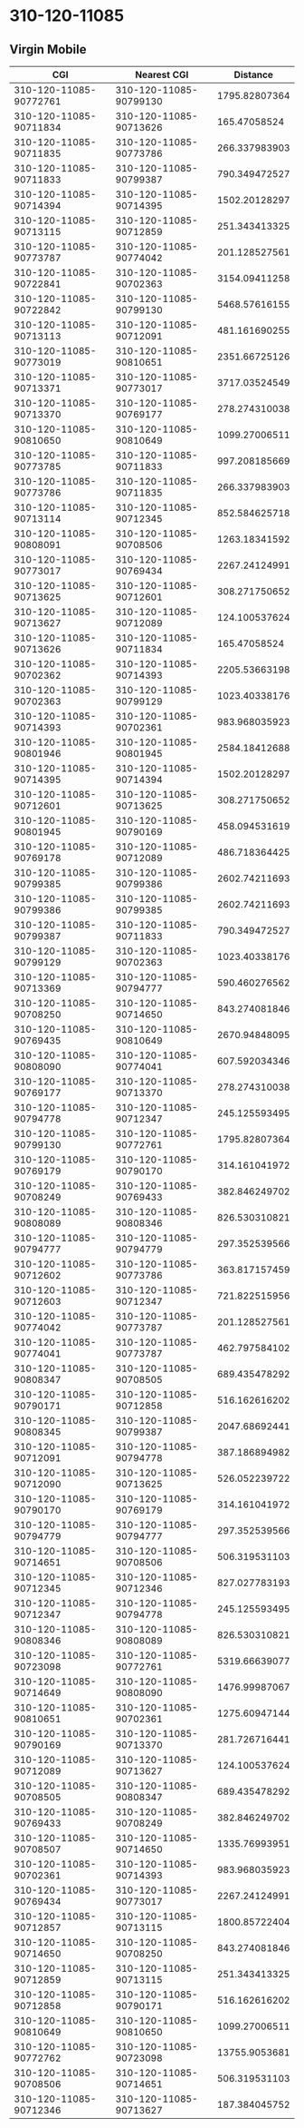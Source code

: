 # 310-120-11085
## Virgin Mobile


| CGI | Nearest CGI | Distance |
|-----|-------------|----------|
| 310-120-11085-90772761 | 310-120-11085-90799130 | 1795.82807364 |
| 310-120-11085-90711834 | 310-120-11085-90713626 | 165.47058524 |
| 310-120-11085-90711835 | 310-120-11085-90773786 | 266.337983903 |
| 310-120-11085-90711833 | 310-120-11085-90799387 | 790.349472527 |
| 310-120-11085-90714394 | 310-120-11085-90714395 | 1502.20128297 |
| 310-120-11085-90713115 | 310-120-11085-90712859 | 251.343413325 |
| 310-120-11085-90773787 | 310-120-11085-90774042 | 201.128527561 |
| 310-120-11085-90722841 | 310-120-11085-90702363 | 3154.09411258 |
| 310-120-11085-90722842 | 310-120-11085-90799130 | 5468.57616155 |
| 310-120-11085-90713113 | 310-120-11085-90712091 | 481.161690255 |
| 310-120-11085-90773019 | 310-120-11085-90810651 | 2351.66725126 |
| 310-120-11085-90713371 | 310-120-11085-90773017 | 3717.03524549 |
| 310-120-11085-90713370 | 310-120-11085-90769177 | 278.274310038 |
| 310-120-11085-90810650 | 310-120-11085-90810649 | 1099.27006511 |
| 310-120-11085-90773785 | 310-120-11085-90711833 | 997.208185669 |
| 310-120-11085-90773786 | 310-120-11085-90711835 | 266.337983903 |
| 310-120-11085-90713114 | 310-120-11085-90712345 | 852.584625718 |
| 310-120-11085-90808091 | 310-120-11085-90708506 | 1263.18341592 |
| 310-120-11085-90773017 | 310-120-11085-90769434 | 2267.24124991 |
| 310-120-11085-90713625 | 310-120-11085-90712601 | 308.271750652 |
| 310-120-11085-90713627 | 310-120-11085-90712089 | 124.100537624 |
| 310-120-11085-90713626 | 310-120-11085-90711834 | 165.47058524 |
| 310-120-11085-90702362 | 310-120-11085-90714393 | 2205.53663198 |
| 310-120-11085-90702363 | 310-120-11085-90799129 | 1023.40338176 |
| 310-120-11085-90714393 | 310-120-11085-90702361 | 983.968035923 |
| 310-120-11085-90801946 | 310-120-11085-90801945 | 2584.18412688 |
| 310-120-11085-90714395 | 310-120-11085-90714394 | 1502.20128297 |
| 310-120-11085-90712601 | 310-120-11085-90713625 | 308.271750652 |
| 310-120-11085-90801945 | 310-120-11085-90790169 | 458.094531619 |
| 310-120-11085-90769178 | 310-120-11085-90712089 | 486.718364425 |
| 310-120-11085-90799385 | 310-120-11085-90799386 | 2602.74211693 |
| 310-120-11085-90799386 | 310-120-11085-90799385 | 2602.74211693 |
| 310-120-11085-90799387 | 310-120-11085-90711833 | 790.349472527 |
| 310-120-11085-90799129 | 310-120-11085-90702363 | 1023.40338176 |
| 310-120-11085-90713369 | 310-120-11085-90794777 | 590.460276562 |
| 310-120-11085-90708250 | 310-120-11085-90714650 | 843.274081846 |
| 310-120-11085-90769435 | 310-120-11085-90810649 | 2670.94848095 |
| 310-120-11085-90808090 | 310-120-11085-90774041 | 607.592034346 |
| 310-120-11085-90769177 | 310-120-11085-90713370 | 278.274310038 |
| 310-120-11085-90794778 | 310-120-11085-90712347 | 245.125593495 |
| 310-120-11085-90799130 | 310-120-11085-90772761 | 1795.82807364 |
| 310-120-11085-90769179 | 310-120-11085-90790170 | 314.161041972 |
| 310-120-11085-90708249 | 310-120-11085-90769433 | 382.846249702 |
| 310-120-11085-90808089 | 310-120-11085-90808346 | 826.530310821 |
| 310-120-11085-90794777 | 310-120-11085-90794779 | 297.352539566 |
| 310-120-11085-90712602 | 310-120-11085-90773786 | 363.817157459 |
| 310-120-11085-90712603 | 310-120-11085-90712347 | 721.822515956 |
| 310-120-11085-90774042 | 310-120-11085-90773787 | 201.128527561 |
| 310-120-11085-90774041 | 310-120-11085-90773787 | 462.797584102 |
| 310-120-11085-90808347 | 310-120-11085-90708505 | 689.435478292 |
| 310-120-11085-90790171 | 310-120-11085-90712858 | 516.162616202 |
| 310-120-11085-90808345 | 310-120-11085-90799387 | 2047.68692441 |
| 310-120-11085-90712091 | 310-120-11085-90794778 | 387.186894982 |
| 310-120-11085-90712090 | 310-120-11085-90713625 | 526.052239722 |
| 310-120-11085-90790170 | 310-120-11085-90769179 | 314.161041972 |
| 310-120-11085-90794779 | 310-120-11085-90794777 | 297.352539566 |
| 310-120-11085-90714651 | 310-120-11085-90708506 | 506.319531103 |
| 310-120-11085-90712345 | 310-120-11085-90712346 | 827.027783193 |
| 310-120-11085-90712347 | 310-120-11085-90794778 | 245.125593495 |
| 310-120-11085-90808346 | 310-120-11085-90808089 | 826.530310821 |
| 310-120-11085-90723098 | 310-120-11085-90772761 | 5319.66639077 |
| 310-120-11085-90714649 | 310-120-11085-90808090 | 1476.99987067 |
| 310-120-11085-90810651 | 310-120-11085-90702361 | 1275.60947144 |
| 310-120-11085-90790169 | 310-120-11085-90713370 | 281.726716441 |
| 310-120-11085-90712089 | 310-120-11085-90713627 | 124.100537624 |
| 310-120-11085-90708505 | 310-120-11085-90808347 | 689.435478292 |
| 310-120-11085-90769433 | 310-120-11085-90708249 | 382.846249702 |
| 310-120-11085-90708507 | 310-120-11085-90714650 | 1335.76993951 |
| 310-120-11085-90702361 | 310-120-11085-90714393 | 983.968035923 |
| 310-120-11085-90769434 | 310-120-11085-90773017 | 2267.24124991 |
| 310-120-11085-90712857 | 310-120-11085-90713115 | 1800.85722404 |
| 310-120-11085-90714650 | 310-120-11085-90708250 | 843.274081846 |
| 310-120-11085-90712859 | 310-120-11085-90713115 | 251.343413325 |
| 310-120-11085-90712858 | 310-120-11085-90790171 | 516.162616202 |
| 310-120-11085-90810649 | 310-120-11085-90810650 | 1099.27006511 |
| 310-120-11085-90772762 | 310-120-11085-90723098 | 13755.9053681 |
| 310-120-11085-90708506 | 310-120-11085-90714651 | 506.319531103 |
| 310-120-11085-90712346 | 310-120-11085-90713627 | 187.384045752 |
